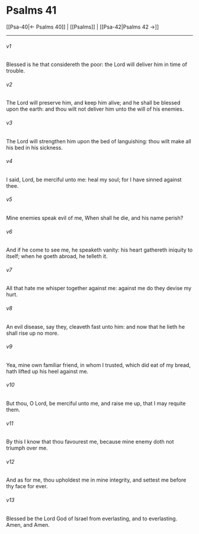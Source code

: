 # Psalms 41

[[Psa-40|← Psalms 40]] | [[Psalms]] | [[Psa-42|Psalms 42 →]]
***

###### v1
Blessed is he that considereth the poor: the Lord will deliver him in time of trouble.
###### v2
The Lord will preserve him, and keep him alive; and he shall be blessed upon the earth: and thou wilt not deliver him unto the will of his enemies.
###### v3
The Lord will strengthen him upon the bed of languishing: thou wilt make all his bed in his sickness.
###### v4
I said, Lord, be merciful unto me: heal my soul; for I have sinned against thee.
###### v5
Mine enemies speak evil of me, When shall he die, and his name perish?
###### v6
And if he come to see me, he speaketh vanity: his heart gathereth iniquity to itself; when he goeth abroad, he telleth it.
###### v7
All that hate me whisper together against me: against me do they devise my hurt.
###### v8
An evil disease, say they, cleaveth fast unto him: and now that he lieth he shall rise up no more.
###### v9
Yea, mine own familiar friend, in whom I trusted, which did eat of my bread, hath lifted up his heel against me.
###### v10
But thou, O Lord, be merciful unto me, and raise me up, that I may requite them.
###### v11
By this I know that thou favourest me, because mine enemy doth not triumph over me.
###### v12
And as for me, thou upholdest me in mine integrity, and settest me before thy face for ever.
###### v13
Blessed be the Lord God of Israel from everlasting, and to everlasting. Amen, and Amen. 
